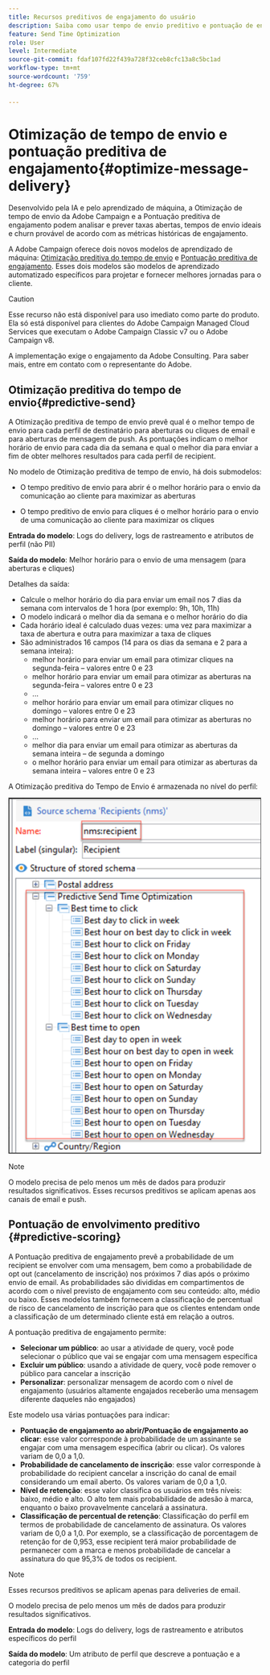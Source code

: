 ```yaml
---
title: Recursos preditivos de engajamento do usuário
description: Saiba como usar tempo de envio preditivo e pontuação de engajamento
feature: Send Time Optimization
role: User
level: Intermediate
source-git-commit: fdaf107fd22f439a728f32ceb8cfc13a8c5bc1ad
workflow-type: tm+mt
source-wordcount: '759'
ht-degree: 67%

---
```


# Otimização de tempo de envio e pontuação preditiva de engajamento{#optimize-message-delivery}

Desenvolvido pela IA e pelo aprendizado de máquina, a Otimização de tempo de envio da Adobe Campaign e a Pontuação preditiva de engajamento podem analisar e prever taxas abertas, tempos de envio ideais e churn provável de acordo com as métricas históricas de engajamento.

A Adobe Campaign oferece dois novos modelos de aprendizado de máquina: [Otimização preditiva do tempo de envio](#predictive-send) e [Pontuação preditiva de engajamento](#predictive-scoring). Esses dois modelos são modelos de aprendizado automatizado específicos para projetar e fornecer melhores jornadas para o cliente.

>[!CAUTION]
>
>Esse recurso não está disponível para uso imediato como parte do produto. Ela só está disponível para clientes do Adobe Campaign Managed Cloud Services que executam o Adobe Campaign Classic v7 ou o Adobe Campaign v8.
>
>A implementação exige o engajamento da Adobe Consulting. Para saber mais, entre em contato com o representante do Adobe.


## Otimização preditiva do tempo de envio{#predictive-send}

A Otimização preditiva de tempo de envio prevê qual é o melhor tempo de envio para cada perfil de destinatário para aberturas ou cliques de email e para aberturas de mensagem de push. As pontuações indicam o melhor horário de envio para cada dia da semana e qual o melhor dia para enviar a fim de obter melhores resultados para cada perfil de recipient.

No modelo de Otimização preditiva de tempo de envio, há dois submodelos:

* O tempo preditivo de envio para abrir é o melhor horário para o envio da comunicação ao cliente para maximizar as aberturas

* O tempo preditivo de envio para cliques é o melhor horário para o envio de uma comunicação ao cliente para maximizar os cliques


**Entrada do modelo**: Logs do delivery, logs de rastreamento e atributos de perfil (não PII)

**Saída do modelo**: Melhor horário para o envio de uma mensagem (para aberturas e cliques)

Detalhes da saída:

* Calcule o melhor horário do dia para enviar um email nos 7 dias da semana com intervalos de 1 hora (por exemplo: 9h, 10h, 11h)
* O modelo indicará o melhor dia da semana e o melhor horário do dia
* Cada horário ideal é calculado duas vezes: uma vez para maximizar a taxa de abertura e outra para maximizar a taxa de cliques
* São administrados 16 campos (14 para os dias da semana e 2 para a semana inteira):
   * melhor horário para enviar um email para otimizar cliques na segunda-feira – valores entre 0 e 23
   * melhor horário para enviar um email para otimizar as aberturas na segunda-feira – valores entre 0 e 23
   * ...
   * melhor horário para enviar um email para otimizar cliques no domingo – valores entre 0 e 23
   * melhor horário para enviar um email para otimizar as aberturas no domingo – valores entre 0 e 23
   * ...
   * melhor dia para enviar um email para otimizar as aberturas da semana inteira – de segunda a domingo
   * o melhor horário para enviar um email para otimizar as aberturas da semana inteira – valores entre 0 e 23


A Otimização preditiva do Tempo de Envio é armazenada no nível do perfil:

![](assets/sto-schema.png)


>[!NOTE]
>
>O modelo precisa de pelo menos um mês de dados para produzir resultados significativos. Esses recursos preditivos se aplicam apenas aos canais de email e push.


## Pontuação de envolvimento preditivo {#predictive-scoring}

A Pontuação preditiva de engajamento prevê a probabilidade de um recipient se envolver com uma mensagem, bem como a probabilidade de opt out (cancelamento de inscrição) nos próximos 7 dias após o próximo envio de email. As probabilidades são divididas em compartimentos de acordo com o nível previsto de engajamento com seu conteúdo: alto, médio ou baixo. Esses modelos também fornecem a classificação de percentual de risco de cancelamento de inscrição para que os clientes entendam onde a classificação de um determinado cliente está em relação a outros.

A pontuação preditiva de engajamento permite:

* **Selecionar um público**: ao usar a atividade de query, você pode selecionar o público que vai se engajar com uma mensagem específica
* **Excluir um público**: usando a atividade de query, você pode remover o público para cancelar a inscrição
* **Personalizar**: personalizar mensagem de acordo com o nível de engajamento (usuários altamente engajados receberão uma mensagem diferente daqueles não engajados)

Este modelo usa várias pontuações para indicar:

* **Pontuação de engajamento ao abrir/Pontuação de engajamento ao clicar**: esse valor corresponde à probabilidade de um assinante se engajar com uma mensagem específica (abrir ou clicar). Os valores variam de 0,0 a 1,0.
* **Probabilidade de cancelamento de inscrição**: esse valor corresponde à probabilidade do recipient cancelar a inscrição do canal de email considerando um email aberto. Os valores variam de 0,0 a 1,0.
* **Nível de retenção**: esse valor classifica os usuários em três níveis: baixo, médio e alto. O alto tem mais probabilidade de adesão à marca, enquanto o baixo provavelmente cancelará a assinatura.
* **Classificação de percentual de retenção**: Classificação do perfil em termos de probabilidade de cancelamento de assinatura. Os valores variam de 0,0 a 1,0. Por exemplo, se a classificação de porcentagem de retenção for de 0,953, esse recipient terá maior probabilidade de permanecer com a marca e menos probabilidade de cancelar a assinatura do que 95,3% de todos os recipient.

>[!NOTE]
>
>Esses recursos preditivos se aplicam apenas para deliveries de email.
>
>O modelo precisa de pelo menos um mês de dados para produzir resultados significativos.

**Entrada do modelo**: Logs do delivery, logs de rastreamento e atributos específicos do perfil

**Saída do modelo**: Um atributo de perfil que descreve a pontuação e a categoria do perfil
